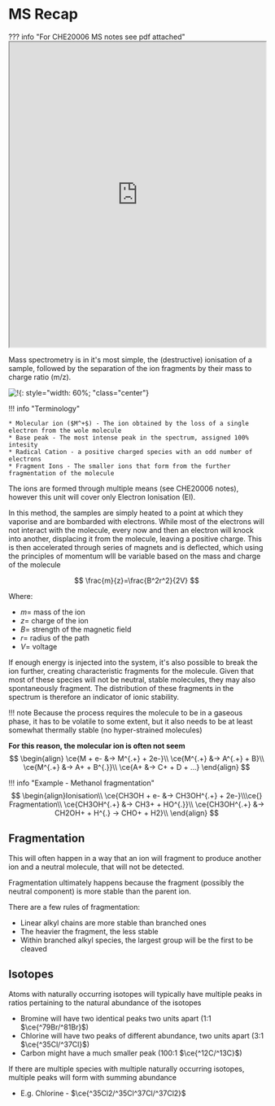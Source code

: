 # MS Recap

??? info "For CHE20006 MS notes see pdf attached"
	<iframe width=100% height=600px src=https://adreasnow.com/Undergrad/Notes/Sem%206.%20Advanced%20Analytical/NMR%20and%20MS/MSPriorNotes.pdf></iframe>

Mass spectrometry is in it's most simple, the (destructive) ionisation of a sample, followed by the separation of the ion fragments by their mass to charge ratio (m/z).

![!](https://cdn.kastatic.org/ka-perseus-images/8f121f731f96bfe075bd1cd7306c8d8b95c4bb22.png){: style="width: 60%; "class="center"}

!!! info "Terminology"
	
	* Molecular ion ($M^+$) - The ion obtained by the loss of a single electron from the wole molecule
	* Base peak - The most intense peak in the spectrum, assigned 100% intesity
	* Radical Cation - a positive charged species with an odd number of electrons
	* Fragment Ions - The smaller ions that form from the further fragmentation of the molecule



The ions are formed through multiple means (see CHE20006 notes), however this unit will cover only Electron Ionisation (EI).

In this method, the samples are simply heated to a point at which they vaporise and are bombarded with electrons. While most of the electrons will not interact with the molecule, every now and then an electron will knock into another, displacing it from the molecule, leaving a positive charge. This is then accelerated through series of magnets and is deflected, which using the principles of momentum wlll be variable based on the mass and charge of the molecule

$$
\frac{m}{z}=\frac{B^2r^2}{2V}
$$

Where:

* $m=$ mass of the ion
* $z=$ charge of the ion
* $B=$ strength of the magnetic field
* $r=$ radius of the path
* $V=$ voltage

If enough energy is injected into the system, it's also possible to break the ion further, creating characteristic fragments for the molecule. Given that most of these species will not be neutral, stable molecules, they may also spontaneously fragment. The distribution of these fragments in the spectrum is therefore an indicator of ionic stability.

!!! note
	Because the process requires the molecule to be in a gaseous phase, it has to be volatile to some extent, but it also needs to be at least somewhat thermally stable (no hyper-strained molecules)

**For this reason, the molecular ion is often not seem**
$$
\begin{align}
\ce{M + e- &-> M^{.+} + 2e-}\\
\ce{M^{.+} &-> A^{.+} + B}\\
\ce{M^{.+} &-> A+ + B^{.}}\\
\ce{A+ &-> C+ + D + ...}
\end{align}
$$

!!! info "Example - Methanol fragmentation"
$$
\begin{align}Ionisation\\
	\ce{CH3OH + e- &-> CH3OH^{.+} + 2e-}\\\ce{}
	Fragmentation\\
	\ce{CH3OH^{.+} &-> CH3+ + HO^{.}}\\
	\ce{CH3OH^{.+} &-> CH2OH+ + H^{.} -> CHO+ + H2}\\
	\end{align}
$$

## Fragmentation

This will often happen in a way that an ion will fragment to produce another ion and a neutral molecule, that will not be detected.

Fragmentation ultimately happens because the fragment (possibly the neutral component) is more stable than the parent ion.

There are a few rules of fragmentation:

* Linear alkyl chains are more stable than branched ones
* The heavier the fragment, the less stable
* Within branched alkyl species, the largest group will be the first to be cleaved

## Isotopes

Atoms with naturally occurring isotopes will typically have multiple peaks in ratios pertaining to the natural abundance of the isotopes

* Bromine will have two identical peaks two units apart (1:1 $\ce{^79Br/^81Br}$)
* Chlorine will have two peaks of different abundance, two units apart (3:1 $\ce{^35Cl/^37Cl}$)
* Carbon might have a much smaller peak (100:1 $\ce{^12C/^13C}$)

If there are multiple species with multiple naturally occurring isotopes, multiple peaks will form with summing abundance

* E.g. Chlorine - $\ce{^35Cl2/^35Cl^37Cl/^37Cl2}$